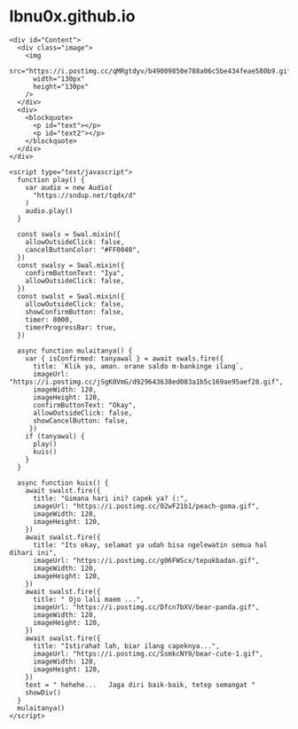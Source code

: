 # Ibnu0x.github.io
<html>
  <meta charset="UTF-8" /><meta
    content="width=device-width, initial-scale=1, user-scalable=1, minimum-scale=1, maximum-scale=5"
    name="viewport"
  /><meta content="IE=edge" http-equiv="X-UA-Compatible" />
  <link rel="preconnect" href="https://fonts.googleapis.com" /><link
    rel="preconnect"
    href="https://fonts.gstatic.com"
    crossorigin
  /><link
    href="https://fonts.googleapis.com/css2?family=Quicksand&display=swap"
    rel="stylesheet"
  />
  <script src="https://cdn.jsdelivr.net/npm/sweetalert2@11.0.19/dist/sweetalert2.all.min.js"></script>
  <link
    href="https://hanyauntukmu.likeadream.repl.co/style.css"
    rel="stylesheet"
    type="text/css"
  />
  <script src="https://hanyauntukmu.likeadream.repl.co/script.js"></script>
  <head> 
    <title> Hello :D</title>
  </head>
  <style>
    body {
      background-image: url(https://i.postimg.cc/NMLZ6Zk5/IMG-20220207-131156-010.jpg);
      background-repeat: no-repeat;
      background-size: cover;
      background-position-y: bottom;
    }
    body::before {
      content: "" !important;
      color: transparent !important;
    }
  </style>
  <body>
    <div id="bodyblur">
      <!-- <img
        src="https://i.postimg.cc/NMLZ6Zk5/IMG-20220207-131156-010.jpg"
        width="100%"
        height="100%"
      /> -->
    </div>

    <div id="Content">
      <div class="image">
        <img
          src="https://i.postimg.cc/qMRgtdyv/b49009850e788a06c5be434feae580b9.gif"
          width="130px"
          height="130px"
        />
      </div>
      <div>
        <blockquote>
          <p id="text"></p>
          <p id="text2"></p>
        </blockquote>
      </div>
    </div>

    <script type="text/javascript">
      function play() {
        var audio = new Audio(
          "https://sndup.net/tqdx/d"
        )
        audio.play()
      }

      const swals = Swal.mixin({
        allowOutsideClick: false,
        cancelButtonColor: "#FF0040",
      })
      const swalsy = Swal.mixin({
        confirmButtonText: "Iya",
        allowOutsideClick: false,
      })
      const swalst = Swal.mixin({
        allowOutsideClick: false,
        showConfirmButton: false,
        timer: 8000,
        timerProgressBar: true,
      })

      async function mulaitanya() {
        var { isConfirmed: tanyawal } = await swals.fire({
          title: `Klik ya, aman. orane saldo m-bankinge ilang`,
          imageUrl: "https://i.postimg.cc/jSgK0VmG/d929643638ed083a1b5c169ae95aef28.gif",
          imageWidth: 120,
          imageHeight: 120,
          confirmButtonText: "Okay",
          allowOutsideClick: false,
          showCancelButton: false,
         })
        if (tanyawal) {
          play()
          kuis()
        }
      }

      async function kuis() {
        await swalst.fire({
          title: "Gimana hari ini? capek ya? (:",
          imageUrl: "https://i.postimg.cc/02wF21b1/peach-goma.gif",
          imageWidth: 120,
          imageHeight: 120,
        })
        await swalst.fire({
          title: "Its okay, selamat ya udah bisa ngelewatin semua hal dihari ini",
          imageUrl: "https://i.postimg.cc/g06FWScx/tepukbadan.gif",
          imageWidth: 120,
          imageHeight: 120,
        })
        await swalst.fire({
          title: " Ojo lali maem ...",
          imageUrl: "https://i.postimg.cc/Dfcn7bXV/bear-panda.gif",
          imageWidth: 120,
          imageHeight: 120,
        })
        await swalst.fire({
          title: "Istirahat lah, biar ilang capeknya...",
          imageUrl: "https://i.postimg.cc/SsmkcNY9/bear-cute-1.gif",
          imageWidth: 120,
          imageHeight: 120,
        })
        text = " hehehe...   Jaga diri baik-baik, tetep semangat "
        showDiv()
      }
      mulaitanya()
    </script>
  </body>
</html>
